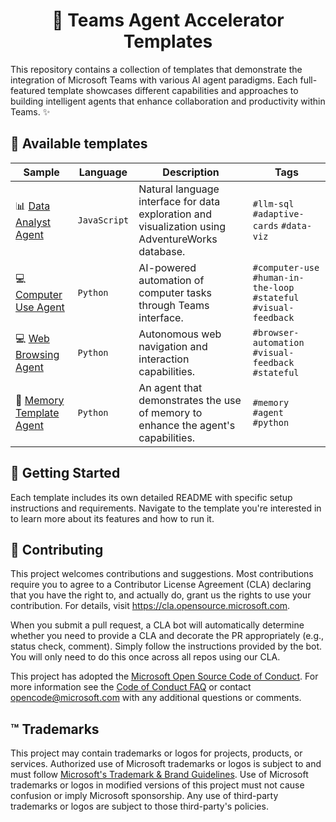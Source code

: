 # <div align="center">🤖 Teams Agent Accelerator Templates</div>

This repository contains a collection of templates that demonstrate the integration of Microsoft Teams with various AI agent paradigms. Each full-featured template showcases different capabilities and approaches to building intelligent agents that enhance collaboration and productivity within Teams. ✨

## 🚀 Available templates

| Sample                                               | Language     | Description                                                                                      | Tags                                                                |
| ---------------------------------------------------- | ------------ | ------------------------------------------------------------------------------------------------ | ------------------------------------------------------------------- |
| 📊 [Data Analyst Agent](js/data-analyst-agent)       | `JavaScript` | Natural language interface for data exploration and visualization using AdventureWorks database. | `#llm-sql` `#adaptive-cards` `#data-viz`                            |
| 💻 [Computer Use Agent](python/computer-use-agent)   | `Python`     | AI-powered automation of computer tasks through Teams interface.                                 | `#computer-use` `#human-in-the-loop` `#stateful` `#visual-feedback` |
| 💻 [Web Browsing Agent](python/web-browsing-agent)   | `Python`     | Autonomous web navigation and interaction capabilities.                                          | `#browser-automation` `#visual-feedback` `#stateful`                |
| 🧠 [Memory Template Agent](python/memory-sample-agent) | `Python`     | An agent that demonstrates the use of memory to enhance the agent's capabilities.          | `#memory` `#agent` `#python`                                        |

## 🏁 Getting Started

Each template includes its own detailed README with specific setup instructions and requirements. Navigate to the template you're interested in to learn more about its features and how to run it.

## 🤝 Contributing

This project welcomes contributions and suggestions. Most contributions require you to agree to a
Contributor License Agreement (CLA) declaring that you have the right to, and actually do, grant us
the rights to use your contribution. For details, visit https://cla.opensource.microsoft.com.

When you submit a pull request, a CLA bot will automatically determine whether you need to provide
a CLA and decorate the PR appropriately (e.g., status check, comment). Simply follow the instructions
provided by the bot. You will only need to do this once across all repos using our CLA.

This project has adopted the [Microsoft Open Source Code of Conduct](https://opensource.microsoft.com/codeofconduct/).
For more information see the [Code of Conduct FAQ](https://opensource.microsoft.com/codeofconduct/faq/) or
contact [opencode@microsoft.com](mailto:opencode@microsoft.com) with any additional questions or comments.

## ™️ Trademarks

This project may contain trademarks or logos for projects, products, or services. Authorized use of Microsoft
trademarks or logos is subject to and must follow
[Microsoft's Trademark & Brand Guidelines](https://www.microsoft.com/en-us/legal/intellectualproperty/trademarks/usage/general).
Use of Microsoft trademarks or logos in modified versions of this project must not cause confusion or imply Microsoft sponsorship.
Any use of third-party trademarks or logos are subject to those third-party's policies.
